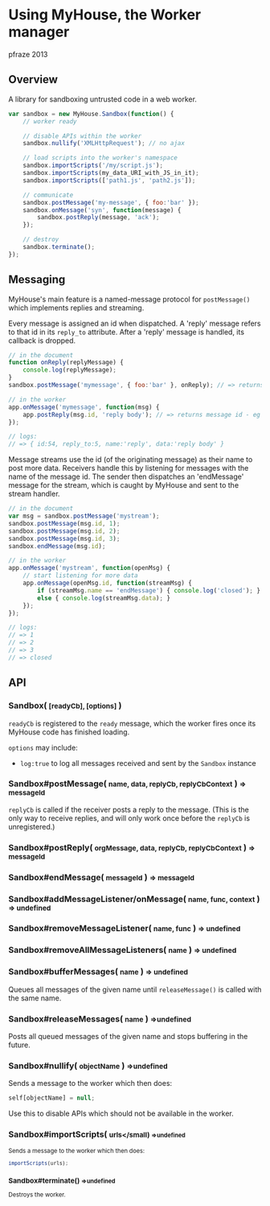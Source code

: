 Using MyHouse, the Worker manager
=================================

pfraze 2013


## Overview

A library for sandboxing untrusted code in a web worker.

```javascript
var sandbox = new MyHouse.Sandbox(function() {
	// worker ready

	// disable APIs within the worker
	sandbox.nullify('XMLHttpRequest'); // no ajax

	// load scripts into the worker's namespace
	sandbox.importScripts('/my/script.js');
	sandbox.importScripts(my_data_URI_with_JS_in_it);
	sandbox.importScripts(['path1.js', 'path2.js']);

	// communicate
	sandbox.postMessage('my-message', { foo:'bar' });
	sandbox.onMessage('syn', function(message) {
		sandbox.postReply(message, 'ack');
	});

	// destroy
	sandbox.terminate();
});

```


## Messaging

MyHouse's main feature is a named-message protocol for `postMessage()` which implements replies and streaming.

Every message is assigned an id when dispatched. A 'reply' message refers to that id in its `reply_to` attribute. After a 'reply' message is handled, its callback is dropped.

```javascript
// in the document
function onReply(replyMessage) {
    console.log(replyMessage);
}
sandbox.postMessage('mymessage', { foo:'bar' }, onReply); // => returns message id - eg 5

// in the worker
app.onMessage('mymessage', function(msg) {
    app.postReply(msg.id, 'reply body'); // => returns message id - eg 54
});

// logs:
// => { id:54, reply_to:5, name:'reply', data:'reply body' }
```

Message streams use the id (of the originating message) as their name to post more data. Receivers handle this by listening for messages with the name of the message id. The sender then dispatches an 'endMessage' message for the stream, which is caught by MyHouse and sent to the stream handler.

```javascript
// in the document
var msg = sandbox.postMessage('mystream');
sandbox.postMessage(msg.id, 1);
sandbox.postMessage(msg.id, 2);
sandbox.postMessage(msg.id, 3);
sandbox.endMessage(msg.id);

// in the worker
app.onMessage('mystream', function(openMsg) {
    // start listening for more data
    app.onMessage(openMsg.id, function(streamMsg) {
        if (streamMsg.name == 'endMessage') { console.log('closed'); }
        else { console.log(streamMsg.data); }
    });
});

// logs:
// => 1
// => 2
// => 3
// => closed
```


## API

### Sandbox( <small>[readyCb], [options]</small> )

`readyCb` is registered to the `ready` message, which the worker fires once its MyHouse code has finished loading.

`options` may include:

 - `log:true` to log all messages received and sent by the `Sandbox` instance

### Sandbox#postMessage( <small>name, data, replyCb, replyCbContext</small> ) <small>=> messageId</small>

`replyCb` is called if the receiver posts a reply to the message. (This is the only way to receive replies, and will only work once before the `replyCb` is unregistered.)

### Sandbox#postReply( <small>orgMessage, data, replyCb, replyCbContext</small> ) <small>=> messageId</small>

### Sandbox#endMessage( <small>messageId</small> ) <small>=> messageId</small>

### Sandbox#addMessageListener/onMessage( <small>name, func, context</small> ) <small>=> undefined</small>

### Sandbox#removeMessageListener( <small>name, func</small> ) <small>=> undefined</small>

### Sandbox#removeAllMessageListeners( <small>name</small> ) <small>=> undefined</small>

### Sandbox#bufferMessages( <small>name</small> ) <small>=> undefined</small>

Queues all messages of the given name until `releaseMessage()` is called with the same name.

### Sandbox#releaseMessages( <small>name</small> ) <small>=>undefined</small>

Posts all queued messages of the given name and stops buffering in the future.

### Sandbox#nullify( <small>objectName</small> ) <small>=>undefined</small>

Sends a message to the worker which then does:

```javascript
self[objectName] = null;
```

Use this to disable APIs which should not be available in the worker.

### Sandbox#importScripts( <small>urls</small) <small>=>undefined</small>

Sends a message to the worker which then does:

```javascript
importScripts(urls);
```

### Sandbox#terminate() <small>=>undefined</small>

Destroys the worker.